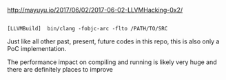 <http://mayuyu.io/2017/06/02/2017-06-02-LLVMHacking-0x2/>


```

[LLVMBuild]  bin/clang -fobjc-arc -flto /PATH/TO/SRC

```


Just like all other past, present, future codes in this repo, this is also only a PoC implementation.

The performance impact on compiling and running is likely very huge and there are definitely places to improve
